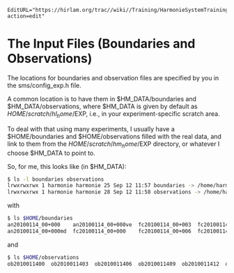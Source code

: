 ```@meta
EditURL="https://hirlam.org/trac//wiki//Training/HarmonieSystemTraining2011/Lecture/Installation/InputFiles?action=edit"
```
# The Input Files (Boundaries and Observations)
The locations for boundaries and observation files are specified by you in the sms/config_exp.h file.

A common location is to have them in $HM_DATA/boundaries and $HM_DATA/observations, where $HM_DATA is given by default as $HOME/scratch/hl_home/$EXP, i.e., in your experiment-specific scratch area.

To deal with that using many experiments, I usually have a $HOME/boundaries and $HOME/observations filled with the real data, and link to them from the $HOME/scratch/hm_home/$EXP directory, or whatever I choose $HM_DATA to point to.

So, for me, this looks like (in $HM_DATA):
```bash
$ ls -l boundaries observations
lrwxrwxrwx 1 harmonie harmonie 25 Sep 12 11:57 boundaries -> /home/harmonie/boundaries
lrwxrwxrwx 1 harmonie harmonie 28 Sep 12 11:58 observations -> /home/harmonie/observations
```
with
```bash
$ ls $HOME/boundaries
an20100114_00+000    an20100114_00+000ve  fc20100114_00+003  fc20100114_00+009  fc20100114_00+015  fc20100114_00+021
an20100114_00+000md  fc20100114_00+000    fc20100114_00+006  fc20100114_00+012  fc20100114_00+018  fc20100114_00+024
```
and
```bash
$ ls $HOME/observations
ob2010011400  ob2010011403  ob2010011406  ob2010011409  ob2010011412  ob2010011415  ob2010011418  ob2010011421
```